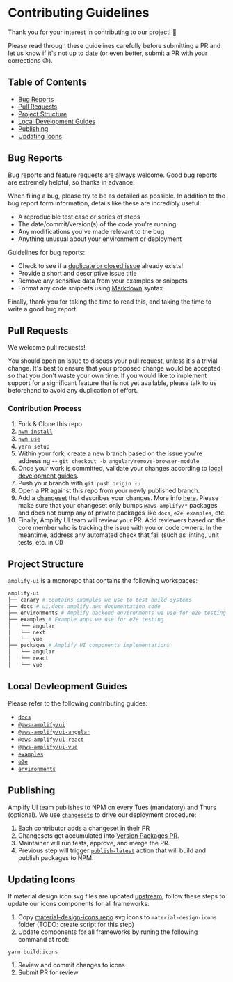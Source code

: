 # Contributing Guidelines

Thank you for your interest in contributing to our project! 💛

Please read through these guidelines carefully before submitting a PR and let us know if it's not up to date (or even better, submit a PR with your corrections 😉).

## Table of Contents

- [Bug Reports](#bug-reports)
- [Pull Requests](#pull-requests)
- [Project Structure](#project-structure)
- [Local Development Guides](#local-devleopment-guides)
- [Publishing](#publishing)
- [Updating Icons](#updating-icons)

## Bug Reports

Bug reports and feature requests are always welcome. Good bug reports are extremely helpful, so thanks in advance!

When filing a bug, please try to be as detailed as possible. In addition to the bug report form information, details like these are incredibly useful:

- A reproducible test case or series of steps
- The date/commit/version(s) of the code you're running
- Any modifications you've made relevant to the bug
- Anything unusual about your environment or deployment

Guidelines for bug reports:

- Check to see if a [duplicate or closed issue](https://github.com/aws-amplify/amplify-ui/issues?q=is%3Aissue+) already exists!
- Provide a short and descriptive issue title
- Remove any sensitive data from your examples or snippets
- Format any code snippets using [Markdown](https://docs.github.com/en/github/writing-on-github/creating-and-highlighting-code-blocks) syntax

Finally, thank you for taking the time to read this, and taking the time to write a good bug report.

## Pull Requests

We welcome pull requests!

You should open an issue to discuss your pull request, unless it's a trivial change. It's best to ensure that your proposed change would be accepted so that you don't waste your own time. If you would like to implement support for a significant feature that is not yet available, please talk to us beforehand to avoid any duplication of effort.

### Contribution Process

1. Fork & Clone this repo
1. [`nvm install`](https://github.com/nvm-sh/nvm)
1. [`nvm use`](https://github.com/nvm-sh/nvm)
1. `yarn setup`
1. Within your fork, create a new branch based on the issue you're addressing -- `git checkout -b angular/remove-browser-module`
1. Once your work is committed, validate your changes according to [local development guides](#local-devleopment-guides).
1. Push your branch with `git push origin -u`
1. Open a PR against this repo from your newly published branch.
1. Add a [changeset](https://github.com/changesets/changesets) that describes your changes. More info [here](https://github.com/changesets/changesets/blob/main/docs/adding-a-changeset.md). Please make sure that your changeset only bumps `@aws-amplify/*` packages and does not bump any of private packages like `docs`, `e2e`, `examples`, etc.
1. Finally, Amplify UI team will review your PR. Add reviewers based on the core member who is tracking the issue with you or code owners. In the meantime, address any automated check that fail (such as linting, unit tests, etc. in CI)

## Project Structure

`amplify-ui` is a monorepo that contains the following workspaces:

```bash
amplify-ui
├── canary # contains examples we use to test build systems
├── docs # ui.docs.amplify.aws documentation code
├── environments # Amplify backend environments we use for e2e testing
├── examples # Example apps we use for e2e testing
│   └── angular
│   └── next
│   └── vue
├── packages # Amplify UI components implementations
│   └── angular
│   └── react
│   └── vue
```

## Local Devleopment Guides

Please refer to the following contributing guides:

- [`docs`](docs/README.md#contributing)
- [`@aws-amplify/ui`](packages/ui/CONTRIBUTING.md)
- [`@aws-amplify/ui-angular`](packages/angular/CONTRIBUTING.md)
- [`@aws-amplify/ui-react`](packages/react/CONTRIBUTING.md)
- [`@aws-amplify/ui-vue`](packages/vue/CONTRIBUTING.md)
- [`examples`](examples/README.md#examples-development)
- [`e2e`](packages/e2e/README.md#contributing)
- [`environments`](environments/README.md#external-contributors)

## Publishing

Amplify UI team publishes to NPM on every Tues (mandatory) and Thurs (optional). We use [`changesets`](https://github.com/changesets/changesets) to drive our deployment procedure:

1. Each contributor adds a changeset in their PR
1. Changesets get accumulated into [Version Packages PR](https://github.com/aws-amplify/amplify-ui/pulls/app%2Fgithub-actions).
1. Maintainer will run tests, approve, and merge the PR.
1. Previous step will trigger [`publish-latest`](./.github/workflows/publish-next.yml) action that will build and publish packages to NPM.

## Updating Icons

If material design icon svg files are updated [upstream](https://github.com/google/material-design-icons/), follow these steps to update our icons components for all frameworks:

1. Copy [material-design-icons repo](https://github.com/google/material-design-icons/) svg icons to `material-design-icons` folder (TODO: create script for this step)
1. Update components for all frameworks by runing the following command at root:

```
yarn build:icons
```

1. Review and commit changes to icons
1. Submit PR for review
